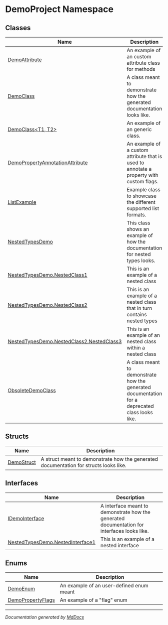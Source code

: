 ﻿# DemoProject Namespace

## Classes

| Name                                                                                            | Description                                                                                     |
| ----------------------------------------------------------------------------------------------- | ----------------------------------------------------------------------------------------------- |
| [DemoAttribute](DemoAttribute/index.md)                                                         | An example of an custom attribute class for methods                                             |
| [DemoClass](DemoClass/index.md)                                                                 | A class meant to demonstrate how the generated documentation looks like.                        |
| [DemoClass\<T1, T2\>](DemoClass-2/index.md)                                                     | An example of an generic class.                                                                 |
| [DemoPropertyAnnotationAttribute](DemoPropertyAnnotationAttribute/index.md)                     | An example of a custom attribute that is used to annotate a property with custom flags.         |
| [ListExample](ListExample/index.md)                                                             | Example class to showcase the different supported list formats.                                 |
| [NestedTypesDemo](NestedTypesDemo/index.md)                                                     | This class shows an example of how the documentation for nested types looks.                    |
| [NestedTypesDemo.NestedClass1](NestedTypesDemo/NestedClass1/index.md)                           | This is an example of a nested class                                                            |
| [NestedTypesDemo.NestedClass2](NestedTypesDemo/NestedClass2/index.md)                           | This is an example of a nested class that in turn contains nested types                         |
| [NestedTypesDemo.NestedClass2.NestedClass3](NestedTypesDemo/NestedClass2/NestedClass3/index.md) | This is an example of an nested class within a nested class                                     |
| [ObsoleteDemoClass](ObsoleteDemoClass/index.md)                                                 | A class meant to demonstrate how the generated documentation for a deprecated class looks like. |

## Structs

| Name                              | Description                                                                           |
| --------------------------------- | ------------------------------------------------------------------------------------- |
| [DemoStruct](DemoStruct/index.md) | A struct meant to demonstrate how the generated documentation for structs looks like. |

## Interfaces

| Name                                                                          | Description                                                                                 |
| ----------------------------------------------------------------------------- | ------------------------------------------------------------------------------------------- |
| [IDemoInterface](IDemoInterface/index.md)                                     | A interface meant to demonstrate how the generated documentation for interfaces looks like. |
| [NestedTypesDemo.NestedInterface1](NestedTypesDemo/NestedInterface1/index.md) | This is an example of a nested interface                                                    |

## Enums

| Name                                            | Description                               |
| ----------------------------------------------- | ----------------------------------------- |
| [DemoEnum](DemoEnum/index.md)                   | An example of an user\-defined enum meant |
| [DemoPropertyFlags](DemoPropertyFlags/index.md) | An example of a "flag" enum               |

___

*Documentation generated by [MdDocs](https://github.com/ap0llo/mddocs)*

